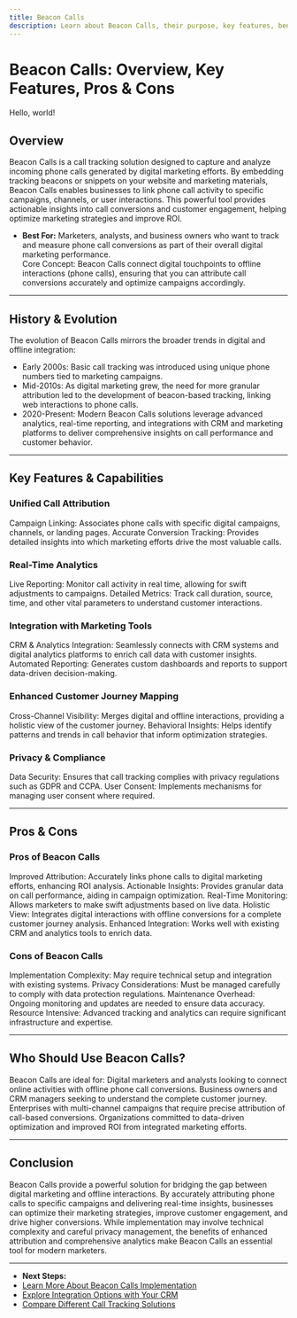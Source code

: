 ```yaml
---
title: Beacon Calls
description: Learn about Beacon Calls, their purpose, key features, benefits, and how they enhance call tracking in digital marketing.
---
```


# Beacon Calls: Overview, Key Features, Pros & Cons

Hello, world!

## Overview  
Beacon Calls is a call tracking solution designed to capture and analyze incoming phone calls generated by digital marketing efforts. By embedding tracking beacons or snippets on your website and marketing materials, Beacon Calls enables businesses to link phone call activity to specific campaigns, channels, or user interactions. This powerful tool provides actionable insights into call conversions and customer engagement, helping optimize marketing strategies and improve ROI.
- **Best For:** Marketers, analysts, and business owners who want to track and measure phone call conversions as part of their overall digital marketing performance.  
 Core Concept: Beacon Calls connect digital touchpoints to offline interactions (phone calls), ensuring that you can attribute call conversions accurately and optimize campaigns accordingly.

---

## History & Evolution  
The evolution of Beacon Calls mirrors the broader trends in digital and offline integration:

- Early 2000s: Basic call tracking was introduced using unique phone numbers tied to marketing campaigns.
- Mid-2010s: As digital marketing grew, the need for more granular attribution led to the development of beacon-based tracking, linking web interactions to phone calls.
- 2020-Present: Modern Beacon Calls solutions leverage advanced analytics, real-time reporting, and integrations with CRM and marketing platforms to deliver comprehensive insights on call performance and customer behavior.

---

## Key Features & Capabilities

### Unified Call Attribution
 Campaign Linking: Associates phone calls with specific digital campaigns, channels, or landing pages.
 Accurate Conversion Tracking: Provides detailed insights into which marketing efforts drive the most valuable calls.

### Real-Time Analytics
 Live Reporting: Monitor call activity in real time, allowing for swift adjustments to campaigns.
 Detailed Metrics: Track call duration, source, time, and other vital parameters to understand customer interactions.

### Integration with Marketing Tools
 CRM & Analytics Integration: Seamlessly connects with CRM systems and digital analytics platforms to enrich call data with customer insights.
 Automated Reporting: Generates custom dashboards and reports to support data-driven decision-making.

### Enhanced Customer Journey Mapping
 Cross-Channel Visibility: Merges digital and offline interactions, providing a holistic view of the customer journey.
 Behavioral Insights: Helps identify patterns and trends in call behavior that inform optimization strategies.

### Privacy & Compliance
 Data Security: Ensures that call tracking complies with privacy regulations such as GDPR and CCPA.
 User Consent: Implements mechanisms for managing user consent where required.

---

## Pros & Cons

### Pros of Beacon Calls
 Improved Attribution: Accurately links phone calls to digital marketing efforts, enhancing ROI analysis.
 Actionable Insights: Provides granular data on call performance, aiding in campaign optimization.
 Real-Time Monitoring: Allows marketers to make swift adjustments based on live data.
 Holistic View: Integrates digital interactions with offline conversions for a complete customer journey analysis.
 Enhanced Integration: Works well with existing CRM and analytics tools to enrich data.

### Cons of Beacon Calls
 Implementation Complexity: May require technical setup and integration with existing systems.
 Privacy Considerations: Must be managed carefully to comply with data protection regulations.
 Maintenance Overhead: Ongoing monitoring and updates are needed to ensure data accuracy.
 Resource Intensive: Advanced tracking and analytics can require significant infrastructure and expertise.

---

## Who Should Use Beacon Calls?
Beacon Calls are ideal for:
 Digital marketers and analysts looking to connect online activities with offline phone call conversions.
 Business owners and CRM managers seeking to understand the complete customer journey.
 Enterprises with multi-channel campaigns that require precise attribution of call-based conversions.
 Organizations committed to data-driven optimization and improved ROI from integrated marketing efforts.

---

## Conclusion
Beacon Calls provide a powerful solution for bridging the gap between digital marketing and offline interactions. By accurately attributing phone calls to specific campaigns and delivering real-time insights, businesses can optimize their marketing strategies, improve customer engagement, and drive higher conversions. While implementation may involve technical complexity and careful privacy management, the benefits of enhanced attribution and comprehensive analytics make Beacon Calls an essential tool for modern marketers.

---
- **Next Steps:**
- [Learn More About Beacon Calls Implementation](#)  
- [Explore Integration Options with Your CRM](#)  
- [Compare Different Call Tracking Solutions](#)
